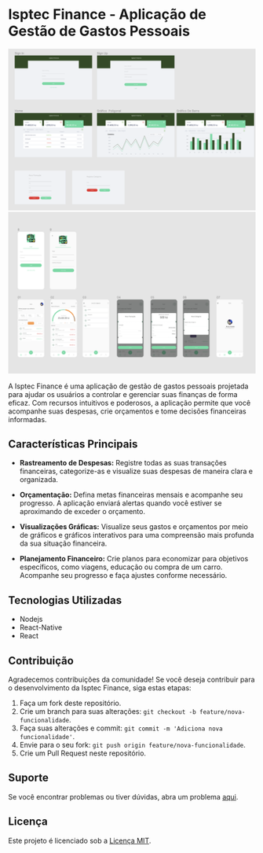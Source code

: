 # Isptec Finance - Aplicação de Gestão de Gastos Pessoais

![Logo da Isptec Finance](web.png)
![Logo da Isptec Finance](mobile.png)

A Isptec Finance é uma aplicação de gestão de gastos pessoais projetada para ajudar os usuários a controlar e gerenciar suas finanças de forma eficaz. Com recursos intuitivos e poderosos, a aplicação permite que você acompanhe suas despesas, crie orçamentos e tome decisões financeiras informadas.

## Características Principais

- **Rastreamento de Despesas:** Registre todas as suas transações financeiras, categorize-as e visualize suas despesas de maneira clara e organizada.

- **Orçamentação:** Defina metas financeiras mensais e acompanhe seu progresso. A aplicação enviará alertas quando você estiver se aproximando de exceder o orçamento.

- **Visualizações Gráficas:** Visualize seus gastos e orçamentos por meio de gráficos e gráficos interativos para uma compreensão mais profunda da sua situação financeira.

- **Planejamento Financeiro:** Crie planos para economizar para objetivos específicos, como viagens, educação ou compra de um carro. Acompanhe seu progresso e faça ajustes conforme necessário.

Tecnologias Utilizadas
----------------------

*   Nodejs
*   React-Native
*   React

  

## Contribuição

Agradecemos contribuições da comunidade! Se você deseja contribuir para o desenvolvimento da Isptec Finance, siga estas etapas:

1. Faça um fork deste repositório.
2. Crie um branch para suas alterações: `git checkout -b feature/nova-funcionalidade`.
3. Faça suas alterações e commit: `git commit -m 'Adiciona nova funcionalidade'`.
4. Envie para o seu fork: `git push origin feature/nova-funcionalidade`.
5. Crie um Pull Request neste repositório.

## Suporte

Se você encontrar problemas ou tiver dúvidas, abra um problema [aqui](https://github.com/brunovivaldodev/finance/issues).

## Licença

Este projeto é licenciado sob a [Licença MIT](LICENSE).
